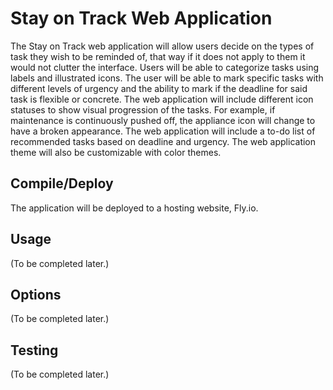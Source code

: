 # Stay on Track Web Application

The Stay on Track web application will allow users decide on the types of task 
they wish to be reminded of, that way if it does not apply to them it would not
clutter the interface. Users will be able to categorize tasks using labels and 
illustrated icons. The user will be able to mark specific tasks with different 
levels of urgency and the ability to mark if the deadline for said task is 
flexible or concrete. The web application will include different icon statuses 
to show visual progression of the tasks. For example, if maintenance is
continuously pushed off, the appliance icon will change to have a broken 
appearance. The web application will include a to-do list of recommended tasks
based on deadline and urgency. The web application theme will also be 
customizable with color themes.

## Compile/Deploy

The application will be deployed to a hosting website, Fly.io.

## Usage
(To be completed later.)

## Options
(To be completed later.)

## Testing
(To be completed later.)
